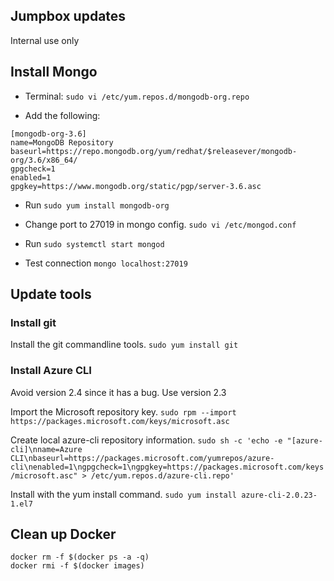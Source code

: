 ## Jumpbox updates

Internal use only

## Install Mongo

* Terminal: `sudo vi /etc/yum.repos.d/mongodb-org.repo`

* Add the following:

```
[mongodb-org-3.6]
name=MongoDB Repository
baseurl=https://repo.mongodb.org/yum/redhat/$releasever/mongodb-org/3.6/x86_64/
gpgcheck=1
enabled=1
gpgkey=https://www.mongodb.org/static/pgp/server-3.6.asc
```

* Run `sudo yum install mongodb-org`

* Change port to 27019 in mongo config. `sudo vi /etc/mongod.conf`

* Run `sudo systemctl start mongod`

* Test connection `mongo localhost:27019`

## Update tools
### Install git
Install the git commandline tools.
`sudo yum install git`
### Install Azure CLI
Avoid version 2.4 since it has a bug. Use version 2.3

Import the Microsoft repository key.
`sudo rpm --import https://packages.microsoft.com/keys/microsoft.asc` 

Create local azure-cli repository information.
`sudo sh -c 'echo -e "[azure-cli]\nname=Azure CLI\nbaseurl=https://packages.microsoft.com/yumrepos/azure-cli\nenabled=1\ngpgcheck=1\ngpgkey=https://packages.microsoft.com/keys/microsoft.asc" > /etc/yum.repos.d/azure-cli.repo'`

Install with the yum install command.
`sudo yum install azure-cli-2.0.23-1.el7` 

## Clean up Docker

```
docker rm -f $(docker ps -a -q)
docker rmi -f $(docker images)
```
